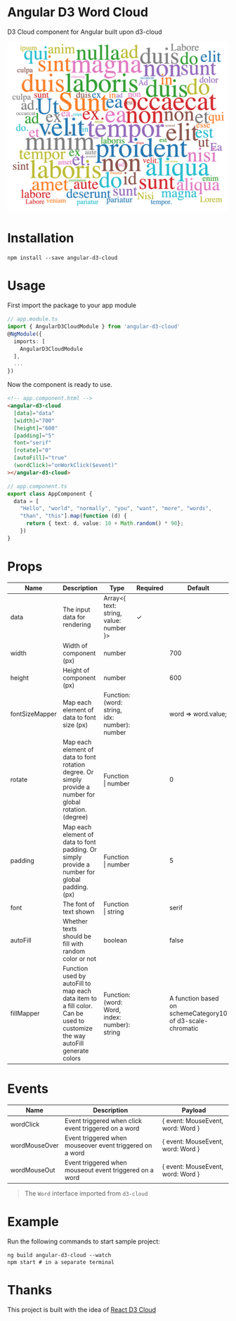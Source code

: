 # Angular D3 Word Cloud
D3 Cloud component for Angular built upon d3-cloud

<img src="./demo.png">

# Installation
```
npm install --save angular-d3-cloud
```
# Usage
First import the package to your app module
```ts
// app.module.ts
import { AngularD3CloudModule } from 'angular-d3-cloud'
@NgModule({
  imports: [
    AngularD3CloudModule
  ],
  ...
})
```
Now the component is ready to use.

```html
<!-- app.component.html -->
<angular-d3-cloud
  [data]="data"
  [width]="700"
  [height]="600"
  [padding]="5"
  font="serif"
  [rotate]="0"
  [autoFill]="true"
  (wordClick)="onWorkClick($event)"
></angular-d3-cloud>
```
```ts
// app.component.ts
export class AppComponent {
  data = [
    "Hello", "world", "normally", "you", "want", "more", "words",
    "than", "this"].map(function (d) {
      return { text: d, value: 10 + Math.random() * 90};
    })
}
```
# Props
| Name           | Description                                                                                                | Type                                          | Required | Default             |
|----------------|------------------------------------------------------------------------------------------------------------|-----------------------------------------------|----------|---------------------|
| data           | The input data for rendering                                                                               | Array<{ text: string, value: number }>        |     ✓    |                     |
| width          | Width of component (px)                                                                                    | number                                        |          | 700                 |
| height         | Height of component (px)                                                                                   | number                                        |          | 600                 |
| fontSizeMapper | Map each element of data to font size (px)                                                                 | Function: (word: string, idx: number): number |          | word => word.value; |
| rotate         | Map each element of data to font rotation degree. Or simply provide a number for global rotation. (degree) | Function \| number                            |          | 0                   |
| padding        | Map each element of data to font padding. Or simply provide a number for global padding. (px)              | Function \| number                            |          | 5                   |
| font           | The font of text shown                                                                                     | Function \| string                            |          | serif               |
| autoFill       | Whether texts should be fill with random color or not                                                      | boolean                                       |          | false               |
| fillMapper | Function used by autoFill to map each data item to a fill color. Can be used to customize the way autoFill generate colors | Function: (word: Word, index: number): string |          | A function based on schemeCategory10 of d3-scale-chromatic|

# Events
| Name          | Description                                              | Payload                           |
|---------------|----------------------------------------------------------|-----------------------------------|
| wordClick     | Event triggered when click event triggered on a word     | { event: MouseEvent, word: Word } |
| wordMouseOver | Event triggered when mouseover event triggered on a word | { event: MouseEvent, word: Word } |
| wordMouseOut  | Event triggered when mouseout event triggered on a word  | { event: MouseEvent, word: Word } |

> The `Word` interface imported from `d3-cloud`
# Example
Run the following commands to start sample project:
```
ng build angular-d3-cloud --watch
npm start # in a separate terminal
```
# Thanks
This project is built with the idea of [React D3 Cloud](https://github.com/Yoctol/react-d3-cloud)

